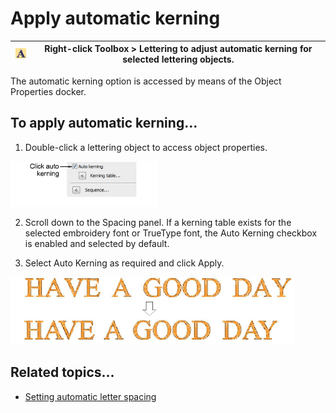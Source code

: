 # Apply automatic kerning

| ![Lettering00072.png](assets/Lettering00072.png) | Right-click Toolbox > Lettering to adjust automatic kerning for selected lettering objects. |
| ------------------------------------------------ | ------------------------------------------------------------------------------------------- |

The automatic kerning option is accessed by means of the Object Properties docker.

## To apply automatic kerning...

1. Double-click a lettering object to access object properties.

![lettering_advanced00073.png](assets/lettering_advanced00073.png)

2. Scroll down to the Spacing panel. If a kerning table exists for the selected embroidery font or TrueType font, the Auto Kerning checkbox is enabled and selected by default.

3. Select Auto Kerning as required and click Apply.

![lettering_advanced00076.png](assets/lettering_advanced00076.png)

## Related topics...

- [Setting automatic letter spacing](Setting_automatic_letter_spacing)
